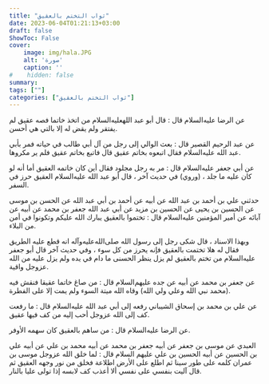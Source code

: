 ```yaml
---
title: "ثواب التختم بالعقيق"
date: 2023-06-04T01:21:13+03:00
draft: false
ShowToc: False
cover:
    image: img/hala.JPG
    alt: 'صورة'
    caption: ''
#    hidden: false
summary: 
tags: [""]
categories: ["ثواب التختم بالعقيق"]
---
```

عن الرضا عليه‌السلام قال : قال أبو عبد اللهعليه‌السلام من اتخذ خاتما فصه عقيق لم يفتقر ولم يقض له إلا بالتي هي أحسن.

عن عبد الرحيم القصير
قال : بعث الوالي إلى رجل من آل أبي طالب في حياته فمر بأبي عبد الله
عليه‌السلام فقال اتبعوه بخاتم عقيق قال فاتبع بخاتم عقيق فلم ير
مكروها.

عن أبي
جعفر عليه‌السلام قال : مر به رجل مجلود فقال أين كان خاتمه العقيق أما
أنه لو كان عليه ما جلد ، (وروي) في حديث آخر ، قال أبو عبد الله عليه‌السلام
العقيق حرز في السفر.

حدثني علي بن أحمد بن عبد الله عن أبيه عن أحمد بن أبي عبد الله
عن الحسن بن موسى عن الحسين بن يحيى عن الحسين بن مزيد عن أبي
عبد الله جعفر بن محمد عن أبيه عن آبائه عن أمير المؤمنين عليه‌السلام
قال : تختموا بالعقيق يبارك الله عليكم وتكونوا في أمن من البلاء.

وبهذا الاسناد ، قال شكى رجل إلى رسول الله صلى‌الله‌عليه‌وآله انه قطع عليه
الطريق فقال له هلا تختمت بالعقيق فإنه يحرز من كل سوء ، وفي حديث
آخر قال أبو جعفر عليه‌السلام من تختم بالعقيق لم يزل ينظر الحسنى ما دام في
يده ولم يزل عليه من الله عزوجل واقية.

عن جعفر بن محمد عن أبيه عن
جده عليهم‌السلام قال : من صاغ خاتما عقيقا فنقش فيه (محمد نبي الله
وعلي ولي الله) وقاه الله ميتة السوء ولم يمت إلا على الفطرة.

عن علي بن محمد بن إسحاق
الشيباني رفعه إلى أبي عبد الله عليه‌السلام قال : ما رفعت كف إلى الله عزوجل 
أحب إليه من كف فيها عقيق.

عن الرضا عليه‌السلام قال :
من ساهم بالعقيق كان سهمه الأوفر.

العبدي عن موسى بن جعفر عن أبيه جعفر بن محمد عن
أبيه محمد بن علي عن أبيه علي بن الحسين عن أبيه الحسين بن علي عليهم
السلام قال : لما خلق الله عزوجل موسى بن عمران كلمه على طور سينا
ثم اطلع على الأرض اطلاعة فخلق من نور وجهه العقيق ثم قال آليت
بنفسي على نفسي ألا أعذب كف لابسه إذا تولى عليا بالنار.


